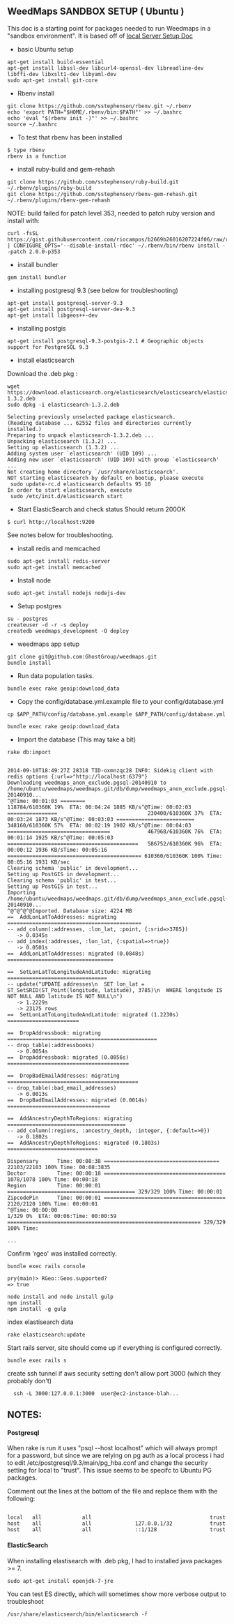 ## WeedMaps SANDBOX SETUP ( Ubuntu ) 

This doc is a starting point for packages needed to run Weedmaps in a "sandbox environment". It is based off of [local Server Setup Doc](https://github.com/GhostGroup/weedmaps/wiki/Local-development-server-setup)

- basic Ubuntu setup
```
apt-get install build-essential
apt-get install libssl-dev libcurl4-openssl-dev libreadline-dev libffi-dev libxslt1-dev libyaml-dev
sudo apt-get install git-core
```

- Rbenv install
```
git clone https://github.com/sstephenson/rbenv.git ~/.rbenv
echo 'export PATH="$HOME/.rbenv/bin:$PATH"' >> ~/.bashrc
echo 'eval "$(rbenv init -)"' >> ~/.bashrc
source ~/.bashrc
```

- To test that rbenv has been installed 

```
$ type rbenv
rbenv is a function
```

- install ruby-build and gem-rehash
```
git clone https://github.com/sstephenson/ruby-build.git ~/.rbenv/plugins/ruby-build
git clone https://github.com/sstephenson/rbenv-gem-rehash.git ~/.rbenv/plugins/rbenv-gem-rehash
```

NOTE: build failed for patch level 353, needed to patch ruby version and install with: 
```
curl -fsSL https://gist.githubusercontent.com/riocampos/b2669b26016207224f06/raw/readline.patch | CONFIGURE_OPTS='--disable-install-rdoc' ~/.rbenv/bin/rbenv install --patch 2.0.0-p353
```

- install bundler
```
gem install bundler
```

- installing postgresql 9.3 
(see below for troubleshooting)

```
apt-get install postgresql-server-9.3
apt-get install postgresql-server-dev-9.3
apt-get install libgeos++-dev
```

- installing postgis

```
apt-get install postgresql-9.3-postgis-2.1 # Geographic objects support for PostgreSQL 9.3
```

- install elasticsearch

Download the .deb pkg :

```
wget https://download.elasticsearch.org/elasticsearch/elasticsearch/elasticsearch-1.3.2.deb
sudo dpkg -i elasticsearch-1.3.2.deb

Selecting previously unselected package elasticsearch.
(Reading database ... 62552 files and directories currently installed.)
Preparing to unpack elasticsearch-1.3.2.deb ...
Unpacking elasticsearch (1.3.2) ...
Setting up elasticsearch (1.3.2) ...
Adding system user `elasticsearch' (UID 109) ...
Adding new user `elasticsearch' (UID 109) with group `elasticsearch' ...
Not creating home directory `/usr/share/elasticsearch'.
NOT starting elasticsearch by default on bootup, please execute
 sudo update-rc.d elasticsearch defaults 95 10
In order to start elasticsearch, execute
 sudo /etc/init.d/elasticsearch start
```

- Start ElasticSearch and check status
Should return 200OK
```
$ curl http://localhost:9200
```

See notes below for troubleshooting.

- install redis and memcached
```
sudo apt-get install redis-server
sudo apt-get install memcached
```
- Install node
```
sudo apt-get install nodejs nodejs-dev
```
- Setup postgres

```
su - postgres
createuser -d -r -s deploy
createdb weedmaps_development -O deploy 
```

- weedmaps app setup

```
git clone git@github.com:GhostGroup/weedmaps.git
bundle install
```

- Run data population tasks.

```
bundle exec rake geoip:download_data
```

- Copy the config/database.yml.example file to your config/database.yml

```
cp $APP_PATH/config/database.yml.example $APP_PATH/config/database.yml
```

```
bundle exec rake geoip:download_data
```

- Import the database (This may take a bit)
```
rake db:import 


2014-09-10T18:49:27Z 28318 TID-oxmnzqc28 INFO: Sidekiq client with redis options {:url=>"http://localhost:6379"}
Downloading weedmaps_anon_exclude.pgsql-20140910 to /home/ubuntu/weedmaps/weedmaps.git/db/dump/weedmaps_anon_exclude.pgsql-20140910...
^@Time: 00:01:03 ========                                     118784/610360K 19%  ETA: 00:04:24 1885 KB/s^@Time: 00:02:03 ================                             230400/610360K 37%  ETA: 00:03:24 1873 KB/s^@Time: 00:03:03 =========================                    348160/610360K 57%  ETA: 00:02:19 1902 KB/s^@Time: 00:04:03 =================================            467968/610360K 76%  ETA: 00:01:14 1925 KB/s^@Time: 00:05:03 ==========================================   586752/610360K 96%  ETA: 00:00:12 1936 KB/sTime: 00:05:16 =========================================== 610360/610360K 100% Time: 00:05:16 1931 KB/sec
Clearing schema 'public' in development...
Setting up PostGIS in development...
Clearing schema 'public' in test...
Setting up PostGIS in test...
Importing /home/ubuntu/weedmaps/weedmaps.git/db/dump/weedmaps_anon_exclude.pgsql-20140910...
^@^@^@^@Imported. Database size: 4224 MB
==  AddLonLatToAddresses: migrating ===========================================
-- add_column(:addresses, :lon_lat, :point, {:srid=>3785})
   -> 0.0345s
-- add_index(:addresses, :lon_lat, {:spatial=>true})
   -> 0.0501s
==  AddLonLatToAddresses: migrated (0.0848s) ==================================

==  SetLonLatToLongitudeAndLatitude: migrating ================================
-- update("UPDATE addresses\n  SET lon_lat = ST_SetSRID(ST_Point(longitude, latitude), 3785)\n  WHERE longitude IS NOT NULL AND latitude IS NOT NULL\n")
   -> 1.2229s
   -> 23175 rows
==  SetLonLatToLongitudeAndLatitude: migrated (1.2230s) =======================

==  DropAddressbook: migrating ================================================
-- drop_table(:addressbooks)
   -> 0.0054s
==  DropAddressbook: migrated (0.0056s) =======================================

==  DropBadEmailAddresses: migrating ==========================================
-- drop_table(:bad_email_addresses)
   -> 0.0013s
==  DropBadEmailAddresses: migrated (0.0014s) =================================

==  AddAncestryDepthToRegions: migrating ======================================
-- add_column(:regions, :ancestry_depth, :integer, {:default=>0})
   -> 0.1802s
==  AddAncestryDepthToRegions: migrated (0.1803s) =============================

Dispensary      Time: 00:08:38 ===================================== 22103/22103 100% Time: 00:08:3835
Doctor          Time: 00:00:18 ======================================= 1078/1078 100% Time: 00:00:18
Region          Time: 00:00:01 ========================================= 329/329 100% Time: 00:00:01
ZipcodePin      Time: 00:00:01 ======================================= 2120/2120 100% Time: 00:00:01
^@Time: 00:00:00                                                                    1/329 0%  ETA: 00:06:Time: 00:00:59 ============================================================== 329/329 100% Time:

...

````
Confirm 'rgeo' was installed correctly.

```
bundle exec rails console

pry(main)> RGeo::Geos.supported?
=> true
```

```
node install and node install gulp
npm install
npm install -g gulp
```

index elastisearch data

```
rake elasticsearch:update
```


Start rails server, site should come up if everything is configured correctly.
```
bundle exec rails s
```

create ssh tunnel if aws security setting don't allow port 3000 (which they probably don't)
```
  ssh -L 3000:127.0.0.1:3000  user@ec2-instance-blah...
```
## NOTES: 

#### Postgresql 

When rake is run it uses "psql --host localhost" which will always prompt for a password, but since we are relying on pg auth as a local process i had to edit /etc/postgresql/9.3/main/pg_hba.conf and change the security setting for local to "trust". This issue seems to be specifc to Ubuntu PG packages.

Comment out the lines at the bottom of the file and replace them with the following:

```

local   all             all                                      trust
host    all             all              127.0.0.1/32            trust
host    all             all              ::1/128                 trust
``` 

#### ElasticSearch

When installing elastisearch with .deb pkg, I had to installed java packages >= 7. 

```
sudo apt-get install openjdk-7-jre
```

You can test ES directly, which will sometimes show more verbose output to troubleshoot

```
/usr/share/elasticsearch/bin/elasticsearch -f
```
